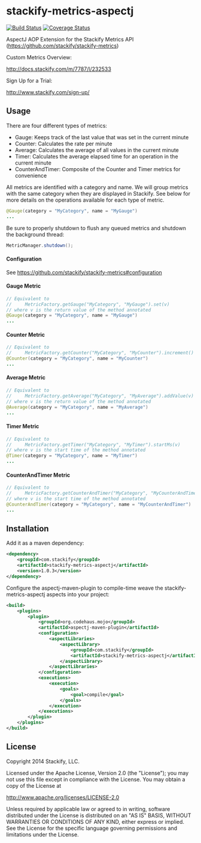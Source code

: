 stackify-metrics-aspectj
========================

[![Build Status](https://travis-ci.org/stackify/stackify-metrics-aspectj.png)](https://travis-ci.org/stackify/stackify-metrics-aspectj)
[![Coverage Status](https://coveralls.io/repos/stackify/stackify-metrics-aspectj/badge.png?branch=master)](https://coveralls.io/r/stackify/stackify-metrics-aspectj?branch=master)

AspectJ AOP Extension for the Stackify Metrics API (https://github.com/stackify/stackify-metrics)

Custom Metrics Overview:

http://docs.stackify.com/m/7787/l/232533

Sign Up for a Trial:

http://www.stackify.com/sign-up/

## Usage

There are four different types of metrics: 
* Gauge: Keeps track of the last value that was set in the current minute
* Counter: Calculates the rate per minute
* Average: Calculates the average of all values in the current minute
* Timer: Calculates the average elapsed time for an operation in the current minute
* CounterAndTimer: Composite of the Counter and Timer metrics for convenience

All metrics are identified with a category and name. We will group metrics with the same category when they are displayed in Stackify. See below for more details on the operations available for each type of metric. 
```java
@Gauge(category = "MyCategory", name = "MyGauge")
...
```

Be sure to properly shutdown to flush any queued metrics and shutdown the background thread:
```java
MetricManager.shutdown();
```

#### Configuration

See https://github.com/stackify/stackify-metrics#configuration

#### Gauge Metric

```java
// Equivalent to
//     MetricFactory.getGauge("MyCategory", "MyGauge").set(v) 
// where v is the return value of the method annotated
@Gauge(category = "MyCategory", name = "MyGauge")
...
```

#### Counter Metric

```java
// Equivalent to
//     MetricFactory.getCounter("MyCategory", "MyCounter").increment()
@Counter(category = "MyCategory", name = "MyCounter")
...
```

#### Average Metric

```java
// Equivalent to
//     MetricFactory.getAverage("MyCategory", "MyAverage").addValue(v)
// where v is the return value of the method annotated
@Average(category = "MyCategory", name = "MyAverage")
...
```

#### Timer Metric

```java
// Equivalent to
//     MetricFactory.getTimer("MyCategory", "MyTimer").startMs(v)
// where v is the start time of the method annotated
@Timer(category = "MyCategory", name = "MyTimer")
...
```

#### CounterAndTimer Metric

```java
// Equivalent to
//     MetricFactory.getCounterAndTimer("MyCategory", "MyCounterAndTimer").startMs(v)
// where v is the start time of the method annotated
@CounterAndTimer(category = "MyCategory", name = "MyCounterAndTimer")
...
```

## Installation

Add it as a maven dependency:
```xml
<dependency>
    <groupId>com.stackify</groupId>
    <artifactId>stackify-metrics-aspectj</artifactId>
    <version>1.0.3</version>
</dependency>
```

Configure the aspectj-maven-plugin to compile-time weave the stackify-metrics-aspectj aspects into your project:
```xml
<build>
    <plugins>
        <plugin>
            <groupId>org.codehaus.mojo</groupId>
            <artifactId>aspectj-maven-plugin</artifactId>
            <configuration>
                <aspectLibraries>
                    <aspectLibrary>
                        <groupId>com.stackify</groupId>
                        <artifactId>stackify-metrics-aspectj</artifactId>
                    </aspectLibrary>
                </aspectLibraries>
            </configuration>
            <executions>
                <execution>
                    <goals>
                        <goal>compile</goal>
                    </goals>
                </execution>
            </executions>
        </plugin>
    </plugins>
</build>
```

## License

Copyright 2014 Stackify, LLC.

Licensed under the Apache License, Version 2.0 (the "License");
you may not use this file except in compliance with the License.
You may obtain a copy of the License at

   http://www.apache.org/licenses/LICENSE-2.0

Unless required by applicable law or agreed to in writing, software
distributed under the License is distributed on an "AS IS" BASIS,
WITHOUT WARRANTIES OR CONDITIONS OF ANY KIND, either express or implied.
See the License for the specific language governing permissions and
limitations under the License.
